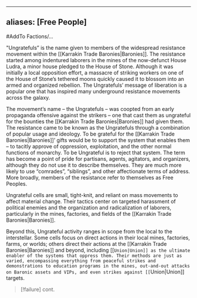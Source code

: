 
---
aliases: [Free People]
---

#AddTo 
Factions/...

"Ungratefuls” is the name given to members of the widespread resistance movement within the [[Karrakin Trade Baronies|Baronies]]. The resistance started among indentured laborers in the mines of the now-defunct House Ludra, a minor house pledged to the House of Stone. Although it was initially a local opposition effort, a massacre of striking workers on one of the House of Stone’s tethered moons quickly caused it to blossom into an armed and organized rebellion. The Ungratefuls’ message of liberation is a popular one that has inspired many underground resistance movements across the galaxy.

The movement’s name – the Ungratefuls – was coopted from an early propaganda offensive against the strikers – one that cast them as ungrateful for the bounties the [[Karrakin Trade Baronies|Baronies]] had given them. The resistance came to be known as the Ungratefuls through a combination of popular usage and ideology. To be grateful for the [[Karrakin Trade Baronies|Baronies]]’ gifts would be to support the system that enables them – to tacitly approve of oppression, exploitation, and the other normal functions of monarchy. To be Ungrateful is to reject that system. The term has become a point of pride for partisans, agents, agitators, and organizers, although they do not use it to describe themselves. They are much more likely to use “comrades”, “siblings”, and other affectionate terms of address. More broadly, members of the resistance refer to themselves as Free Peoples.

Ungrateful cells are small, tight-knit, and reliant on mass movements to affect material change. Their tactics center on targeted harassment of political enemies and the organization and radicalization of laborers, particularly in the mines, factories, and fields of the [[Karrakin Trade Baronies|Baronies]].

Beyond this, Ungrateful activity ranges in scope from the local to the interstellar. Some cells focus on direct actions in their local mines, factories, farms, or worlds; others direct their actions at the [[Karrakin Trade Baronies|Baronies]] and beyond, including [[``Union|Union]] as the ultimate enabler of the systems that oppress them. Their methods are just as varied, encompassing everything from peaceful strikes and demonstrations to education programs in the mines, out-and-out attacks on Baronic assets and VIPs, and even strikes against [[``Union|Union]] targets.

>[!failure]
>cont.